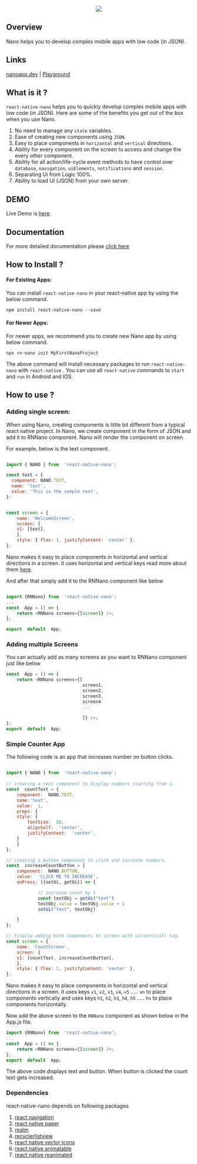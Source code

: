 <p align="center">
  <img src="https://github.com/sandarshnaroju/react-native-nano/blob/master/nano-logo.png" />
</p>


## Overview 

Nano helps you to develop complex mobile apps with low code (in JSON).

## Links 

[nanoapp.dev](https://www.nanoapp.dev/) | [Playground](https://www.nanoapp.dev/#live)

## What is it ?

`react-native-nano` helps you to quickly develop complex mobile apps with low code (in JSON). Here are some of the benefits you get out of the box when you use Nano.

 1. No need to manage any `state` variables. 
 2. Ease of creating new components using `JSON`.
 3. Easy to place components in `horizontal` and `vertical` directions.
 4. Ability for every component on the screen to access and change the every other component.
 5. Ability for all action/life-cycle event methods to have control over `database`, `navigation`, `uiElements`, `notifications` and `session`.
 6. Separating Ui from Logic 100%.
 7. Ability to load UI (JSON) from your own server.

## DEMO

Live Demo is [here](https://www.nanoapp.dev/#live). 


## Documentation

For more detailed documentation please [click here](https://docs.nanoapp.dev/docs/intro) 

## How to Install ?

#### For Existing Apps:
You can install `react-native-nano` in your react-native app by using the below command.

    npm install react-native-nano --save

#### For Newer Apps:
For newer apps, we recommend you to create new Nano app by using below command.

    npx rn-nano init MyFirstNanoProject
 
The above command will install necessary packages to run `react-native-nano` with `react-native` . You can use all `react-native` commands to `start` and `run` in Android and IOS.

## How to use ?

### Adding single screen:

When using Nano, creating components is little bit different from a typical react native project. In Nano, we create component in the form of JSON and add it to RNNano component. Nano will render the component on screen. 

For example, below is the text component.


``` javascript

import { NANO } from  'react-native-nano';

const text = {
  component: NANO.TEXT,
  name: 'text',
  value: 'This is the sample text',
};


const screen = {
    name: 'WelcomeScreen',
    screen: {
	v1: [text],
    },
    style: { flex: 1, justifyContent: 'center' },
};

```

Nano makes it easy to place components in horizontal and vertical directions in a screen. it uses horizontal and vertical keys read more about them [here](https://react-native-nano.gitbook.io/welcome/guide/understanding-layout). 

And after that simply add it to the RNNano component like below

``` javascript

import {RNNano} from  'react-native-nano';
...
const  App = () => {
    return <RNNano screens={[screen]} />;
};

export  default  App;

```

### Adding multiple Screens

You can actually add as many screens as you want to RNNano component just like below

``` javascript
const  App = () => {
    return <RNNano screens={[
                             screen1, 
                             screen2, 
                             screen3, 
                             screen4
                             ...
                             
                             ]} />;
};
export  default  App;

```

### Simple Counter App

The following code is an app that increases number on button clicks.

``` javascript

import { NANO } from  'react-native-nano';
	
// creating a text component to display numbers starting from 1.
const  countText = {
    component:  NANO.TEXT,
    name:'text',
    value:  1,
    props: {
	style: {
	    fontSize:  50,
	    alignSelf:  'center',
	    justifyContent:  'center',
	}
    }
};

// creating a button component to click and increase numbers.
const  increaseCountButton = {
    component:  NANO.BUTTON,
    value:  'CLICK ME TO INCREASE',
    onPress: ({setUi, getUi}) => {

            // increase count by 1
            const textObj = getUi("text")
            textObj.value = textObj.value + 1
            setUi("text", textObj)

    }
};

// Finally adding both components to screen with v1(vertical) tag.
const screen = {
    name: 'CountScreen',
    screen: {
	v1: [countText, increaseCountButton],
    },
    style: { flex: 1, justifyContent: 'center' },
};

```	
Nano makes it easy to place components in horizontal and vertical directions in a screen. it uses keys `v1`, `v2`, `v3`, `v4`, `v5` .....  `vn` to place components vertically and uses keys `h1`, `h2`, `h3`, `h4`, `h5` ..... `hn` to place components horizontally. 

Now add the above screen to the `RNNano` component as shown below in the App.js file.

``` javascript
import {RNNano} from  'react-native-nano';
...
const  App = () => {
    return <RNNano screens={[screen]} />;
};
export  default  App;
```

The above code displays text and button. When button is clicked the count text gets increased.




### Dependencies 

react-native-nano depends on following packages

 1. [react navigation](https://reactnavigation.org/)
 2. [react native paper](https://reactnativepaper.com/)
 3. [realm](https://realm.io/)
 4. [recyclerlistview](https://github.com/Flipkart/recyclerlistview)
 4. [react native vector icons](https://oblador.github.io/react-native-vector-icons/)
 5. [react native animatable](https://github.com/oblador/react-native-animatable)
 6. [react native reanimated](https://github.com/software-mansion/react-native-reanimated)

